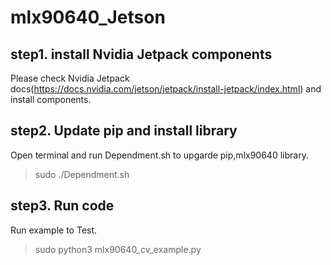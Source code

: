 # mlx90640_Jetson

## step1. install Nvidia Jetpack components 
  Please check Nvidia Jetpack docs(https://docs.nvidia.com/jetson/jetpack/install-jetpack/index.html) and install components.  
## step2. Update pip  and install library
  Open terminal and run Dependment.sh to upgarde pip,mlx90640 library.  
  > sudo ./Dependment.sh  
## step3. Run code 
    
  Run example to Test.  
  > sudo python3 mlx90640_cv_example.py  



